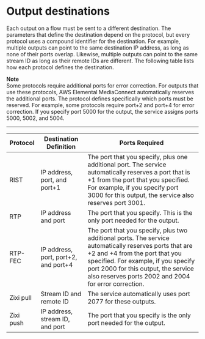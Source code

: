 # Output destinations<a name="destinations"></a>

Each output on a flow must be sent to a different destination\. The parameters that define the destination depend on the protocol, but every protocol uses a compound identifier for the destination\. For example, multiple outputs can point to the same destination IP address, as long as none of their ports overlap\. Likewise, multiple outputs can point to the same stream ID as long as their remote IDs are different\. The following table lists how each protocol defines the destination\.

**Note**  
Some protocols require additional ports for error correction\. For outputs that use these protocols, AWS Elemental MediaConnect automatically reserves the additional ports\. The protocol defines specifically which ports must be reserved\. For example, some protocols require port\+2 and port\+4 for error correction\. If you specify port 5000 for the output, the service assigns ports 5000, 5002, and 5004\.


****  

| Protocol | Destination Definition | Ports Required | 
| --- | --- | --- | 
| RIST | IP address, port, and port\+1 |  The port that you specify, plus one additional port\. The service automatically reserves a port that is \+1 from the port that you specified\. For example, if you specify port 3000 for this output, the service also reserves port 3001\.  | 
| RTP | IP address and port | The port that you specify\. This is the only port needed for the output\. | 
| RTP\-FEC | IP address, port, port\+2, and port\+4 |  The port that you specify, plus two additional ports\. The service automatically reserves ports that are \+2 and \+4 from the port that you specified\. For example, if you specify port 2000 for this output, the service also reserves ports 2002 and 2004 for error correction\.  | 
| Zixi pull | Stream ID and remote ID | The service automatically uses port 2077 for these outputs\. | 
| Zixi push | IP address, stream ID, and port | The port that you specify is the only port needed for the output\. | 